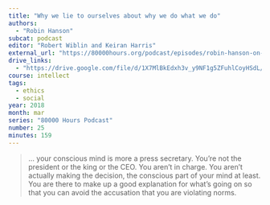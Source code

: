 ```yaml
---
title: "Why we lie to ourselves about why we do what we do"
authors:
  - "Robin Hanson"
subcat: podcast
editor: "Robert Wiblin and Keiran Harris"
external_url: "https://80000hours.org/podcast/episodes/robin-hanson-on-lying-to-ourselves/"
drive_links:
  - "https://drive.google.com/file/d/1X7MlBkEdxh3v_y9NF1g5ZFuhlCoyHSdL/view?usp=drivesdk"
course: intellect
tags:
  - ethics
  - social
year: 2018
month: mar
series: "80000 Hours Podcast"
number: 25
minutes: 159
---
```


> ... your conscious mind is more a press secretary. You’re not the president or the king or the CEO. You aren’t in charge. You aren’t actually making the decision, the conscious part of your mind at least. You are there to make up a good explanation for what’s going on so that you can avoid the accusation that you are violating norms.
